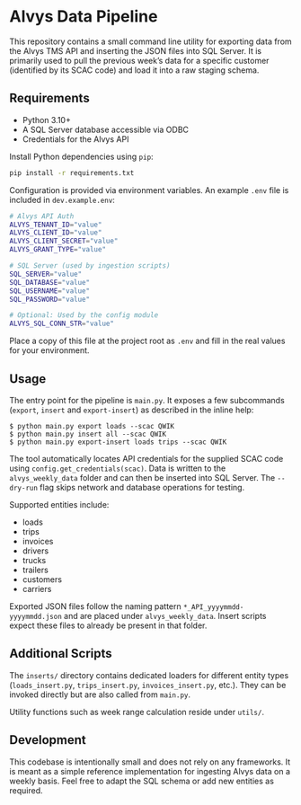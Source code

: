 # Alvys Data Pipeline

This repository contains a small command line utility for exporting data from the
Alvys TMS API and inserting the JSON files into SQL Server.  It is primarily
used to pull the previous week’s data for a specific customer (identified by
its SCAC code) and load it into a raw staging schema.

## Requirements

- Python 3.10+
- A SQL Server database accessible via ODBC
- Credentials for the Alvys API

Install Python dependencies using `pip`:

```bash
pip install -r requirements.txt
```

Configuration is provided via environment variables.  An example `.env` file is
included in `dev.example.env`:

```bash
# Alvys API Auth
ALVYS_TENANT_ID="value"
ALVYS_CLIENT_ID="value"
ALVYS_CLIENT_SECRET="value"
ALVYS_GRANT_TYPE="value"

# SQL Server (used by ingestion scripts)
SQL_SERVER="value"
SQL_DATABASE="value"
SQL_USERNAME="value"
SQL_PASSWORD="value"

# Optional: Used by the config module
ALVYS_SQL_CONN_STR="value"
```

Place a copy of this file at the project root as `.env` and fill in the real
values for your environment.

## Usage

The entry point for the pipeline is `main.py`.  It exposes a few subcommands
(`export`, `insert` and `export-insert`) as described in the inline help:

```text
$ python main.py export loads --scac QWIK
$ python main.py insert all --scac QWIK
$ python main.py export-insert loads trips --scac QWIK
```

The tool automatically locates API credentials for the supplied SCAC code using
`config.get_credentials(scac)`.  Data is written to the `alvys_weekly_data`
folder and can then be inserted into SQL Server.  The `--dry-run` flag skips
network and database operations for testing.

Supported entities include:

- loads
- trips
- invoices
- drivers
- trucks
- trailers
- customers
- carriers

Exported JSON files follow the naming pattern `*_API_yyyymmdd-yyyymmdd.json` and
are placed under `alvys_weekly_data`.  Insert scripts expect these files to
already be present in that folder.

## Additional Scripts

The `inserts/` directory contains dedicated loaders for different entity types
(`loads_insert.py`, `trips_insert.py`, `invoices_insert.py`, etc.).  They can be
invoked directly but are also called from `main.py`.

Utility functions such as week range calculation reside under `utils/`.

## Development

This codebase is intentionally small and does not rely on any frameworks.  It is
meant as a simple reference implementation for ingesting Alvys data on a weekly
basis.  Feel free to adapt the SQL schema or add new entities as required.
